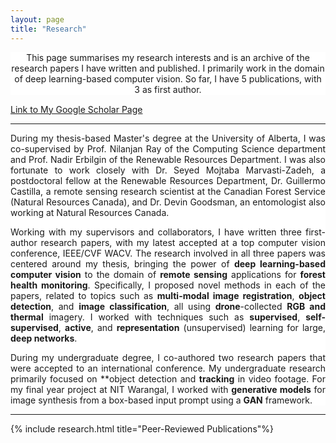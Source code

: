 ```yaml
---
layout: page
title: "Research"
---
```


<!-- TODO: try style= instead -->
<div class="indexBody" style="text-align:center; background-color:rgb(255,255,255)">
This page summarises my research interests and is an archive of the research papers I have written and published. I primarily work in the domain of deep learning-based computer vision. So far, I have 5 publications, with 3 as first author.
</div>


<div class="img-container">
    <div class="more" style="margin-top:15px"><a href="https://scholar.google.com/citations?user=rwVTegUAAAAJ&hl=en&oi=ao">Link to My Google Scholar Page</a></div>
</div>


---

<div class="indexBody" style="text-align:justify; background-color:rgb(255,255,255)">
During my thesis-based Master's degree at the University of Alberta, I was co-supervised by Prof. Nilanjan Ray of the Computing Science department and Prof. Nadir Erbilgin of the Renewable Resources Department. I was also fortunate to work closely with Dr. Seyed Mojtaba Marvasti-Zadeh, a postdoctoral fellow at the Renewable Resources Department,  Dr. Guillermo Castilla, a remote sensing research scientist at the Canadian Forest Service (Natural Resources Canada), and Dr. Devin Goodsman, an entomologist also working at Natural Resources Canada.

Working with my supervisors and collaborators, I have written three first-author research papers, with my latest accepted at a top computer vision conference, IEEE/CVF WACV. The research involved in all three papers was centered around my thesis, bringing the power of <b>deep learning-based computer vision</b> to the domain of <b>remote sensing</b> applications for <b>forest health monitoring</b>. Specifically, I proposed novel methods in each of the papers, related to topics such as <b>multi-modal image registration</b>, <b>object detection</b>, and <b>image classification</b>, all using <b>drone</b>-collected <b>RGB and thermal</b> imagery. I worked with techniques such as <b>supervised</b>, <b>self-supervised</b>, <b>active</b>, and <b>representation</b> (unsupervised) learning for large, <b>deep networks</b>.

During my undergraduate degree, I co-authored two research papers that were accepted to an international conference. My undergraduate research primarily focused on **object detection</b> and <b>tracking</b> in video footage. For my final year project at NIT Warangal, I worked with <b>generative models</b> for image synthesis from a box-based input prompt using a <b>GAN</b> framework.
</div>


---

{% include research.html title="Peer-Reviewed Publications"%}

